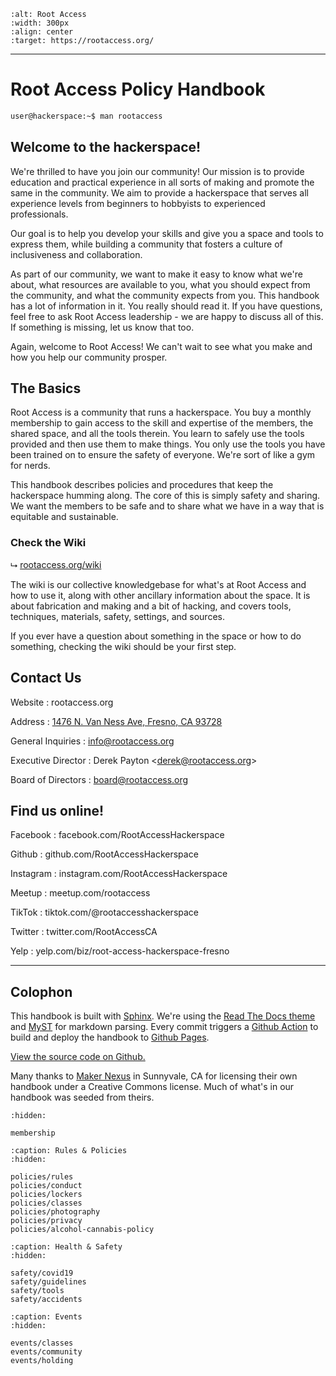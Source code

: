 ```{image} _static/img/rootaccess-logo-color.svg
:alt: Root Access
:width: 300px
:align: center
:target: https://rootaccess.org/
```

---

# Root Access Policy Handbook

```bash
user@hackerspace:~$ man rootaccess
```

## Welcome to the hackerspace!

We're thrilled to have you join our community! Our mission is to provide education and practical experience in all sorts of making and promote the same in the community. We aim to provide a hackerspace that serves all experience levels from beginners to hobbyists to experienced professionals.

Our goal is to help you develop your skills and give you a space and tools to express them, while building a community that fosters a culture of inclusiveness and collaboration.

As part of our community, we want to make it easy to know what we're about, what resources are available to you, what you should expect from the community, and what the community expects from you. This handbook has a lot of information in it. You really should read it. If you have questions, feel free to ask Root Access leadership - we are happy to discuss all of this. If something is missing, let us know that too.

Again, welcome to Root Access! We can't wait to see what you make and how you help our community prosper.

## The Basics

Root Access is a community that runs a hackerspace. You buy a monthly membership to gain access to the skill and expertise of the members, the shared space, and all the tools therein. You learn to safely use the tools provided and then use them to make things. You only use the tools you have been trained on to ensure the safety of everyone. We're sort of like a gym for nerds.

This handbook describes policies and procedures that keep the hackerspace humming along. The core of this is simply safety and sharing. We want the members to be safe and to share what we have in a way that is equitable and sustainable.

### Check the Wiki

⮡ [rootaccess.org/wiki](https://rootaccess.org/wiki/)

The wiki is our collective knowledgebase for what's at Root Access and how to use it, along with other ancillary information about the space. It is about fabrication and making and a bit of hacking, and covers tools, techniques, materials, safety, settings, and sources.

If you ever have a question about something in the space or how to do something, checking the wiki should be your first step.

## Contact Us

Website
   : rootaccess.org

Address
   : [1476 N. Van Ness Ave, Fresno, CA 93728](https://goo.gl/maps/97driG8z3G22)

General Inquiries
   : info@rootaccess.org

Executive Director
   : Derek Payton &lt;[derek@rootaccess.org](mailto:derek@rootaccess.org)&gt;

Board of Directors
   : board@rootaccess.org

Find us online!
---------------

Facebook
   : facebook.com/RootAccessHackerspace

Github
   : github.com/RootAccessHackerspace

Instagram
   : instagram.com/RootAccessHackerspace

Meetup
   : meetup.com/rootaccess

TikTok
   : tiktok.com/@rootaccesshackerspace

Twitter
   : twitter.com/RootAccessCA

Yelp
   : yelp.com/biz/root-access-hackerspace-fresno

---

Colophon
--------

This handbook is built with [Sphinx](https://www.sphinx-doc.org). We're using the [Read The Docs theme](https://sphinx-rtd-theme.readthedocs.io/en/stable/) and [MyST](https://myst-parser.readthedocs.io/en/latest/) for markdown parsing. Every commit triggers a [Github Action](https://github.com/features/actions) to build and deploy the handbook to [Github Pages](https://pages.github.com/).

[View the source code on Github.](https://github.com/RootAccessHackerspace/handbook)

Many thanks to [Maker Nexus](https://www.makernexus.com/) in Sunnyvale, CA for licensing their own handbook under a Creative Commons license. Much of what's in our handbook was seeded from theirs.

```{toctree}
:hidden:

membership
```

```{toctree}
:caption: Rules & Policies
:hidden:

policies/rules
policies/conduct
policies/lockers
policies/classes
policies/photography
policies/privacy
policies/alcohol-cannabis-policy
```

```{toctree}
:caption: Health & Safety
:hidden:

safety/covid19
safety/guidelines
safety/tools
safety/accidents
```

```{toctree}
:caption: Events
:hidden:

events/classes
events/community
events/holding
```
